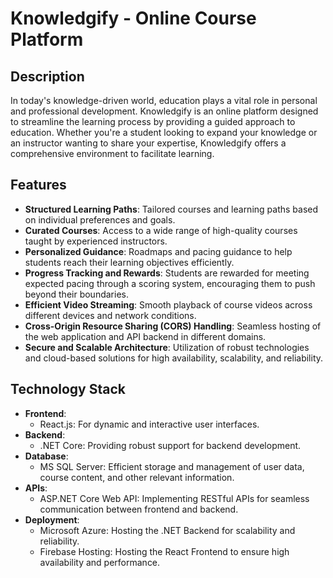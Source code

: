 # Knowledgify - Online Course Platform

## Description
In today's knowledge-driven world, education plays a vital role in personal and professional development. Knowledgify is an online platform designed to streamline the learning process by providing a guided approach to education. Whether you're a student looking to expand your knowledge or an instructor wanting to share your expertise, Knowledgify offers a comprehensive environment to facilitate learning.

## Features
- **Structured Learning Paths**: Tailored courses and learning paths based on individual preferences and goals.
- **Curated Courses**: Access to a wide range of high-quality courses taught by experienced instructors.
- **Personalized Guidance**: Roadmaps and pacing guidance to help students reach their learning objectives efficiently.
- **Progress Tracking and Rewards**: Students are rewarded for meeting expected pacing through a scoring system, encouraging them to push beyond their boundaries.
- **Efficient Video Streaming**: Smooth playback of course videos across different devices and network conditions.
- **Cross-Origin Resource Sharing (CORS) Handling**: Seamless hosting of the web application and API backend in different domains.
- **Secure and Scalable Architecture**: Utilization of robust technologies and cloud-based solutions for high availability, scalability, and reliability.

## Technology Stack
- **Frontend**:
  - React.js: For dynamic and interactive user interfaces.
- **Backend**:
  - .NET Core: Providing robust support for backend development.
- **Database**:
  - MS SQL Server: Efficient storage and management of user data, course content, and other relevant information.
- **APIs**:
  - ASP.NET Core Web API: Implementing RESTful APIs for seamless communication between frontend and backend.
- **Deployment**:
  - Microsoft Azure: Hosting the .NET Backend for scalability and reliability.
  - Firebase Hosting: Hosting the React Frontend to ensure high availability and performance.
